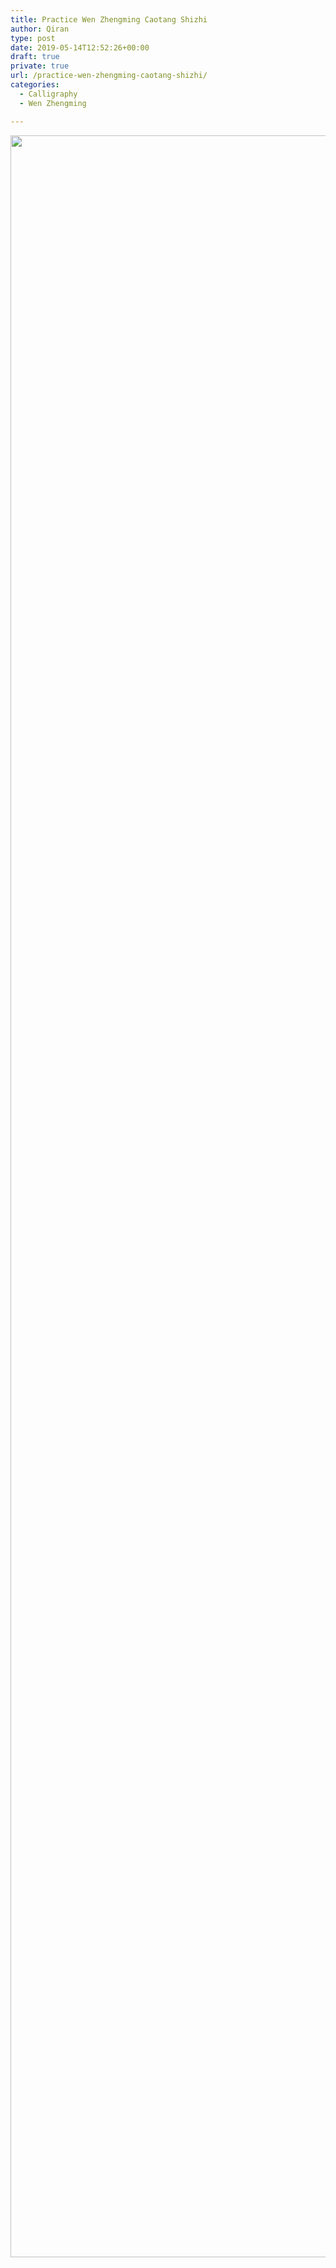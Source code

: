 ```yaml
---
title: Practice Wen Zhengming Caotang Shizhi
author: Qiran
type: post
date: 2019-05-14T12:52:26+00:00
draft: true
private: true
url: /practice-wen-zhengming-caotang-shizhi/
categories:
  - Calligraphy
  - Wen Zhengming

---
```

<img loading="lazy" decoding="async" src="https://www.liuqiran.com/wp-content/uploads/2019/05/IMG_20190424_210105-1.jpg" class="alignnone size-full wp-image-588" width="3024" height="3395" />
